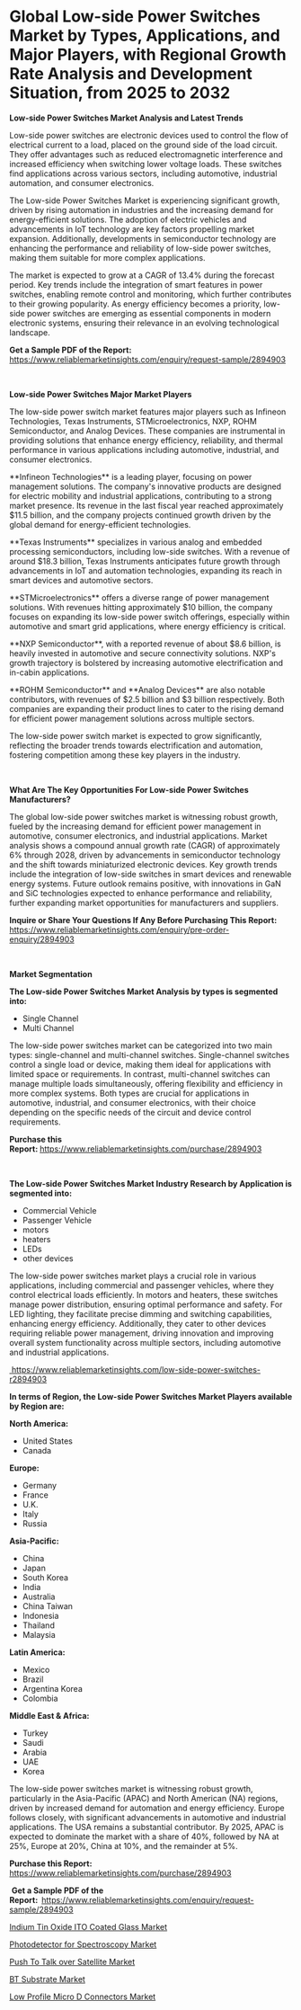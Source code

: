 <p><h1>Global Low-side Power Switches Market by Types, Applications, and Major Players, with Regional Growth Rate Analysis and Development Situation, from 2025 to 2032</h1></p><p><strong>Low-side Power Switches Market Analysis and Latest Trends</strong></p>
<p><p>Low-side power switches are electronic devices used to control the flow of electrical current to a load, placed on the ground side of the load circuit. They offer advantages such as reduced electromagnetic interference and increased efficiency when switching lower voltage loads. These switches find applications across various sectors, including automotive, industrial automation, and consumer electronics. </p><p>The Low-side Power Switches Market is experiencing significant growth, driven by rising automation in industries and the increasing demand for energy-efficient solutions. The adoption of electric vehicles and advancements in IoT technology are key factors propelling market expansion. Additionally, developments in semiconductor technology are enhancing the performance and reliability of low-side power switches, making them suitable for more complex applications. </p><p>The market is expected to grow at a CAGR of 13.4% during the forecast period. Key trends include the integration of smart features in power switches, enabling remote control and monitoring, which further contributes to their growing popularity. As energy efficiency becomes a priority, low-side power switches are emerging as essential components in modern electronic systems, ensuring their relevance in an evolving technological landscape.</p></p>
<p><strong>Get a Sample PDF of the Report:&nbsp;</strong> <a href="https://www.reliablemarketinsights.com/enquiry/request-sample/2894903?utm_campaign=3024&utm_medium=2&utm_source=Github&utm_content=ia&utm_term=15032025&utm_id=low-side-power-switches">https://www.reliablemarketinsights.com/enquiry/request-sample/2894903</a></p>
<p>&nbsp;</p>
<p><strong>Low-side Power Switches Major Market Players</strong></p>
<p><p>The low-side power switch market features major players such as Infineon Technologies, Texas Instruments, STMicroelectronics, NXP, ROHM Semiconductor, and Analog Devices. These companies are instrumental in providing solutions that enhance energy efficiency, reliability, and thermal performance in various applications including automotive, industrial, and consumer electronics.</p><p>**Infineon Technologies** is a leading player, focusing on power management solutions. The company's innovative products are designed for electric mobility and industrial applications, contributing to a strong market presence. Its revenue in the last fiscal year reached approximately $11.5 billion, and the company projects continued growth driven by the global demand for energy-efficient technologies.</p><p>**Texas Instruments** specializes in various analog and embedded processing semiconductors, including low-side switches. With a revenue of around $18.3 billion, Texas Instruments anticipates future growth through advancements in IoT and automation technologies, expanding its reach in smart devices and automotive sectors.</p><p>**STMicroelectronics** offers a diverse range of power management solutions. With revenues hitting approximately $10 billion, the company focuses on expanding its low-side power switch offerings, especially within automotive and smart grid applications, where energy efficiency is critical.</p><p>**NXP Semiconductor**, with a reported revenue of about $8.6 billion, is heavily invested in automotive and secure connectivity solutions. NXP's growth trajectory is bolstered by increasing automotive electrification and in-cabin applications.</p><p>**ROHM Semiconductor** and **Analog Devices** are also notable contributors, with revenues of $2.5 billion and $3 billion respectively. Both companies are expanding their product lines to cater to the rising demand for efficient power management solutions across multiple sectors.</p><p>The low-side power switch market is expected to grow significantly, reflecting the broader trends towards electrification and automation, fostering competition among these key players in the industry.</p></p>
<p>&nbsp;</p>
<p><strong>What Are The Key Opportunities For Low-side Power Switches Manufacturers?</strong></p>
<p><p>The global low-side power switches market is witnessing robust growth, fueled by the increasing demand for efficient power management in automotive, consumer electronics, and industrial applications. Market analysis shows a compound annual growth rate (CAGR) of approximately 6% through 2028, driven by advancements in semiconductor technology and the shift towards miniaturized electronic devices. Key growth trends include the integration of low-side switches in smart devices and renewable energy systems. Future outlook remains positive, with innovations in GaN and SiC technologies expected to enhance performance and reliability, further expanding market opportunities for manufacturers and suppliers.</p></p>
<p><strong>Inquire or Share Your Questions If Any Before Purchasing This Report:</strong> <a href="https://www.reliablemarketinsights.com/enquiry/pre-order-enquiry/2894903?utm_campaign=3024&utm_medium=2&utm_source=Github&utm_content=ia&utm_term=15032025&utm_id=low-side-power-switches">https://www.reliablemarketinsights.com/enquiry/pre-order-enquiry/2894903</a></p>
<p>&nbsp;</p>
<p><strong>Market Segmentation</strong></p>
<p><strong>The Low-side Power Switches Market Analysis by types is segmented into:</strong></p>
<p><ul><li>Single Channel</li><li>Multi Channel</li></ul></p>
<p><p>The low-side power switches market can be categorized into two main types: single-channel and multi-channel switches. Single-channel switches control a single load or device, making them ideal for applications with limited space or requirements. In contrast, multi-channel switches can manage multiple loads simultaneously, offering flexibility and efficiency in more complex systems. Both types are crucial for applications in automotive, industrial, and consumer electronics, with their choice depending on the specific needs of the circuit and device control requirements.</p></p>
<p><strong>Purchase this Report:&nbsp;</strong><a href="https://www.reliablemarketinsights.com/purchase/2894903?utm_campaign=3024&utm_medium=2&utm_source=Github&utm_content=ia&utm_term=15032025&utm_id=low-side-power-switches">https://www.reliablemarketinsights.com/purchase/2894903</a></p>
<p>&nbsp;</p>
<p><strong>The Low-side Power Switches Market Industry Research by Application is segmented into:</strong></p>
<p><ul><li>Commercial Vehicle</li><li>Passenger Vehicle</li><li>motors</li><li>heaters</li><li>LEDs</li><li>other devices</li></ul></p>
<p><p>The low-side power switches market plays a crucial role in various applications, including commercial and passenger vehicles, where they control electrical loads efficiently. In motors and heaters, these switches manage power distribution, ensuring optimal performance and safety. For LED lighting, they facilitate precise dimming and switching capabilities, enhancing energy efficiency. Additionally, they cater to other devices requiring reliable power management, driving innovation and improving overall system functionality across multiple sectors, including automotive and industrial applications.</p></p>
<p><a href="https://www.reliablemarketinsights.com/low-side-power-switches-r2894903?utm_campaign=3024&utm_medium=2&utm_source=Github&utm_content=ia&utm_term=15032025&utm_id=low-side-power-switches">&nbsp;https://www.reliablemarketinsights.com/low-side-power-switches-r2894903</a></p>
<p><strong>In terms of Region, the Low-side Power Switches Market Players available by Region are:</strong></p>
<p>
    <p> <strong> North America: </strong>
        <ul>
            <li>United States</li>
            <li>Canada</li>
        </ul>
        </p> 
    <p> <strong> Europe: </strong>
        <ul>
            <li>Germany</li>
            <li>France</li>
            <li>U.K.</li>
            <li>Italy</li>
            <li>Russia</li>
        </ul>
        </p> 
    <p> <strong> Asia-Pacific: </strong>
        <ul>
            <li>China</li>
            <li>Japan</li>
            <li>South Korea</li>
            <li>India</li>
            <li>Australia</li>
            <li>China Taiwan</li>
            <li>Indonesia</li>
            <li>Thailand</li>
            <li>Malaysia</li>
        </ul>
        </p> 
    <p> <strong> Latin America: </strong>
        <ul>
            <li>Mexico</li>
            <li>Brazil</li>
            <li>Argentina Korea</li>
            <li>Colombia</li>
        </ul>
        </p> 
    <p> <strong> Middle East & Africa: </strong>
        <ul>
            <li>Turkey</li>
            <li>Saudi</li>
            <li>Arabia</li>
            <li>UAE</li>
            <li>Korea</li>
        </ul>
    </p>
    </p>
<p><p>The low-side power switches market is witnessing robust growth, particularly in the Asia-Pacific (APAC) and North American (NA) regions, driven by increased demand for automation and energy efficiency. Europe follows closely, with significant advancements in automotive and industrial applications. The USA remains a substantial contributor. By 2025, APAC is expected to dominate the market with a share of 40%, followed by NA at 25%, Europe at 20%, China at 10%, and the remainder at 5%.</p></p>
<p><strong>Purchase this Report: </strong><a href="https://www.reliablemarketinsights.com/purchase/2894903?utm_campaign=3024&utm_medium=2&utm_source=Github&utm_content=ia&utm_term=15032025&utm_id=low-side-power-switches">https://www.reliablemarketinsights.com/purchase/2894903</a></p>
<p>&nbsp;<strong>Get a Sample PDF of the Report:&nbsp;&nbsp;</strong><a href="https://www.reliablemarketinsights.com/enquiry/request-sample/2894903?utm_campaign=3024&utm_medium=2&utm_source=Github&utm_content=ia&utm_term=15032025&utm_id=low-side-power-switches">https://www.reliablemarketinsights.com/enquiry/request-sample/2894903</a></p>
<p><strong></strong></p>
<p><p><a href="https://www.linkedin.com/pulse/indium-tin-oxide-ito-coated-glass-market-scope-provide-valuable-2fxkc?utm_campaign=3024&utm_medium=2&utm_source=Github&utm_content=ia&utm_term=15032025&utm_id=low-side-power-switches">Indium Tin Oxide ITO Coated Glass Market</a></p><p><a href="https://www.linkedin.com/pulse/photodetector-spectroscopy-demand-sales-growth-forecasts-2025-ad6hc?utm_campaign=3024&utm_medium=2&utm_source=Github&utm_content=ia&utm_term=15032025&utm_id=low-side-power-switches">Photodetector for Spectroscopy Market</a></p><p><a href="https://www.linkedin.com/pulse/rapid-growth-global-push-talk-over-satellite-market-cagr-98-6cmjc?utm_campaign=3024&utm_medium=2&utm_source=Github&utm_content=ia&utm_term=15032025&utm_id=low-side-power-switches">Push To Talk over Satellite Market</a></p><p><a href="https://www.linkedin.com/pulse/comprehensive-analysis-bt-substrate-market-size-share-growth-javtc?utm_campaign=3024&utm_medium=2&utm_source=Github&utm_content=ia&utm_term=15032025&utm_id=low-side-power-switches">BT Substrate Market</a></p><p><a href="https://www.linkedin.com/pulse/report-low-profile-micro-d-connectors-market-rapid-expansion-pjoyc?utm_campaign=3024&utm_medium=2&utm_source=Github&utm_content=ia&utm_term=15032025&utm_id=low-side-power-switches">Low Profile Micro D Connectors Market</a></p></p>